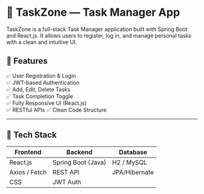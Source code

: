 # 🧩 TaskZone — Task Manager App
TaskZone is a full-stack Task Manager application built with Spring Boot and React.js. It allows users to register, log in, and manage personal tasks with a clean and intuitive UI.

## 🚀 Features

✅ User Registration & Login  
✅ JWT-based Authentication  
✅ Add, Edit, Delete Tasks  
✅ Task Completion Toggle  
✅ Fully Responsive UI (React.js)  
✅ RESTful APIs 
✅ Clean Code Structure

---

## 🧱 Tech Stack

| Frontend       | Backend         | Database |
|----------------|------------------|-----------|
| React.js       | Spring Boot (Java) | H2 / MySQL |
| Axios / Fetch  | REST API          | JPA/Hibernate |
| CSS   | JWT Auth          |             |
